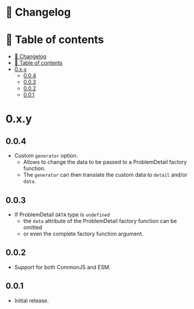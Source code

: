 # 📜 Changelog

# 📖 Table of contents

<!-- TOC -->
* [📜 Changelog](#-changelog)
* [📖 Table of contents](#-table-of-contents)
* [0.x.y](#0xy)
  * [0.0.4](#004)
  * [0.0.3](#003)
  * [0.0.2](#002)
  * [0.0.1](#001)
<!-- TOC -->

# 0.x.y

## 0.0.4
- Custom `generator` option.
    - Allows to change the data to be passed to a ProblemDetail factory function.
    - The `generator` can then translate the custom data to `detail` and/or `data`.

## 0.0.3
- If ProblemDetail `DATA` type is `undefined`
    - the `data` attribute of the ProblemDetail factory function can be omitted
    - or even the complete factory function argument.

## 0.0.2
- Support for both CommonJS and ESM.

## 0.0.1
- Initial release.